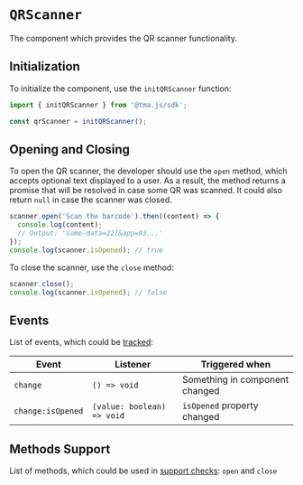 # `QRScanner`

The component which provides the QR scanner functionality.

## Initialization

To initialize the component, use the `initQRScanner` function:

```typescript
import { initQRScanner } from '@tma.js/sdk';

const qrScanner = initQRScanner();  
```

## Opening and Closing

To open the QR scanner, the developer should use the `open` method, which accepts optional text
displayed to a user. As a result, the method returns a promise that will be resolved in case some QR
was scanned. It could also return `null` in case the scanner was closed.

```typescript
scanner.open('Scan the barcode').then((content) => {
  console.log(content);
  // Output: 'some-data=22l&app=93...'
});
console.log(scanner.isOpened); // true
```

To close the scanner, use the `close` method:

```typescript
scanner.close();
console.log(scanner.isOpened); // false
```

## Events

List of events, which could be [tracked](../components#events):

| Event             | Listener                   | Triggered when                 |
|-------------------|----------------------------|--------------------------------|
| `change`          | `() => void`               | Something in component changed |
| `change:isOpened` | `(value: boolean) => void` | `isOpened` property changed    |

## Methods Support

List of methods, which could be used in [support checks](../components#methods-support): `open`
and `close`